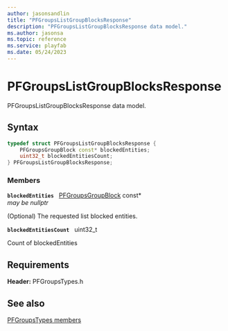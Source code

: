 ```yaml
---
author: jasonsandlin
title: "PFGroupsListGroupBlocksResponse"
description: "PFGroupsListGroupBlocksResponse data model."
ms.author: jasonsa
ms.topic: reference
ms.service: playfab
ms.date: 05/24/2023
---
```


# PFGroupsListGroupBlocksResponse  

PFGroupsListGroupBlocksResponse data model.  

## Syntax  
  
```cpp
typedef struct PFGroupsListGroupBlocksResponse {  
    PFGroupsGroupBlock const* blockedEntities;  
    uint32_t blockedEntitiesCount;  
} PFGroupsListGroupBlocksResponse;  
```
  
### Members  
  
**`blockedEntities`** &nbsp; [PFGroupsGroupBlock](pfgroupsgroupblock.md) const*  
*may be nullptr*  
  
(Optional) The requested list blocked entities.
  
**`blockedEntitiesCount`** &nbsp; uint32_t  
  
Count of blockedEntities
  
  
## Requirements  
  
**Header:** PFGroupsTypes.h
  
## See also  
[PFGroupsTypes members](../pfgroupstypes_members.md)  

  
  
